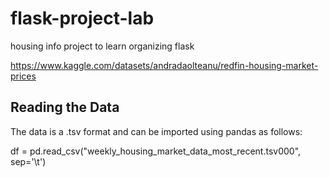 # flask-project-lab
housing info project to learn organizing flask

https://www.kaggle.com/datasets/andradaolteanu/redfin-housing-market-prices

## Reading the Data
The data is a .tsv format and can be imported using pandas as follows:

df = pd.read_csv("weekly_housing_market_data_most_recent.tsv000", sep='\t')
